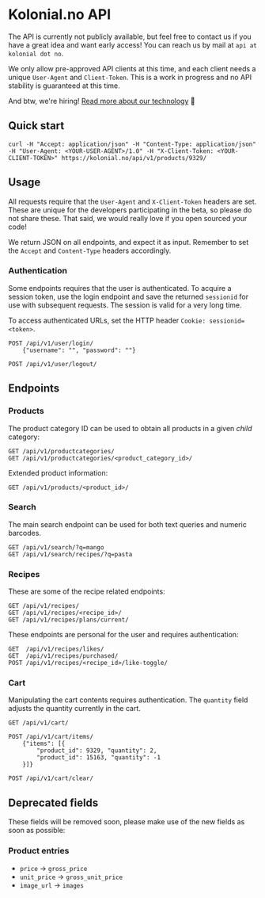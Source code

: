 # Kolonial.no API

The API is currently not publicly available, but feel free to contact us if you have a great idea and want early access! You can reach us by mail at `api at kolonial dot no`.

We only allow pre-approved API clients at this time, and each client needs a unique `User-Agent` and `Client-Token`. This is a work in progress and no API stability is guaranteed at this time.

And btw, we're hiring! [Read more about our technology](https://kolonial.no/om/teknologi/) :raised_hands:


## Quick start

    curl -H "Accept: application/json" -H "Content-Type: application/json" -H "User-Agent: <YOUR-USER-AGENT>/1.0" -H "X-Client-Token: <YOUR-CLIENT-TOKEN>" https://kolonial.no/api/v1/products/9329/


## Usage

All requests require that the `User-Agent` and `X-Client-Token` headers are set. These are unique for the developers participating in the beta, so please do not share these. That said, we would really love if you open sourced your code!

We return JSON on all endpoints, and expect it as input. Remember to set the `Accept` and `Content-Type` headers accordingly.

### Authentication

Some endpoints requires that the user is authenticated. To acquire a session token, use the login endpoint and save the returned `sessionid` for use with subsequent requests. The session is valid for a very long time.

To access authenticated URLs, set the HTTP header `Cookie: sessionid=<token>`.

    POST /api/v1/user/login/
        {"username": "", "password": ""}

    POST /api/v1/user/logout/


## Endpoints

### Products

The product category ID can be used to obtain all products in a given _child_ category:

    GET /api/v1/productcategories/
    GET /api/v1/productcategories/<product_category_id>/

Extended product information:

    GET /api/v1/products/<product_id>/


### Search

The main search endpoint can be used for both text queries and numeric barcodes.

    GET /api/v1/search/?q=mango
    GET /api/v1/search/recipes/?q=pasta


### Recipes

These are some of the recipe related endpoints:

    GET /api/v1/recipes/
    GET /api/v1/recipes/<recipe_id>/
    GET /api/v1/recipes/plans/current/

These endpoints are personal for the user and requires authentication:


    GET  /api/v1/recipes/likes/
    GET  /api/v1/recipes/purchased/
    POST /api/v1/recipes/<recipe_id>/like-toggle/


### Cart

Manipulating the cart contents requires authentication. The `quantity` field adjusts the quantity currently in the cart.

    GET /api/v1/cart/

    POST /api/v1/cart/items/
        {"items": [{
            "product_id": 9329, "quantity": 2,
            "product_id": 15163, "quantity": -1
        }]}

    POST /api/v1/cart/clear/


## Deprecated fields

These fields will be removed soon, please make use of the new fields as soon as possible:

### Product entries

- `price` -> `gross_price`
- `unit_price` -> `gross_unit_price`
- `image_url` -> `images`
